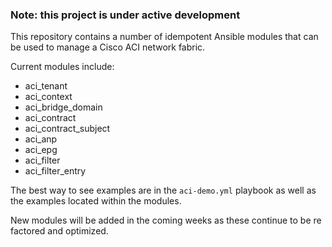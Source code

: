 ### Note: this project is under active development

This repository contains a number of idempotent Ansible modules that can be used to manage a Cisco ACI network fabric.

Current modules include:
* aci_tenant
* aci_context
* aci_bridge_domain
* aci_contract
* aci_contract_subject
* aci_anp
* aci_epg
* aci_filter
* aci_filter_entry

The best way to see examples are in the `aci-demo.yml` playbook as well as the examples located within the modules.

New modules will be added in the coming weeks as these continue to be re factored and optimized.

